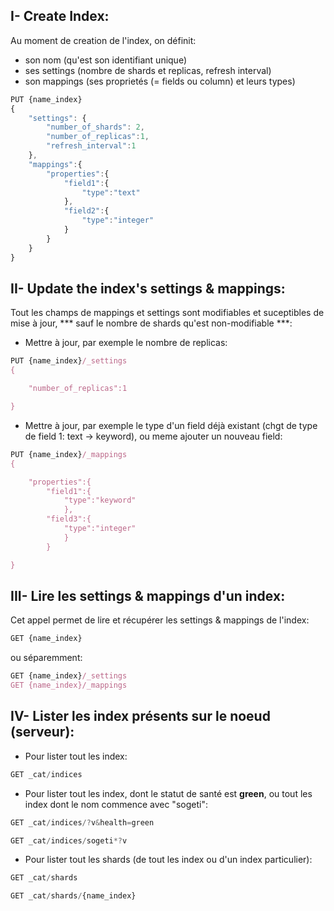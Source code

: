 ## I- Create Index:
Au moment de creation de l'index, on définit:
- son nom (qu'est son identifiant unique)
- ses settings (nombre de shards et replicas, refresh interval)
- son mappings (ses proprietés (= fields ou column) et leurs types)

```javascript
PUT {name_index}
{
    "settings": {
        "number_of_shards": 2,
        "number_of_replicas":1,
        "refresh_interval":1
    },
    "mappings":{
        "properties":{
            "field1":{
                "type":"text"
            },
            "field2":{
                "type":"integer"
            }
        }
    }
}
```

## II- Update the index's settings & mappings:
Tout les champs de mappings et settings sont modifiables et suceptibles de mise à jour, *** sauf le nombre de shards qu'est non-modifiable ***:

* Mettre à jour, par exemple le nombre de replicas:

```javascript
PUT {name_index}/_settings
{

    "number_of_replicas":1

}
```

* Mettre à jour, par exemple le type d'un field déjà existant (chgt de type de field 1: text -> keyword), ou meme ajouter un nouveau field:

```javascript
PUT {name_index}/_mappings
{

    "properties":{
        "field1":{                
            "type":"keyword"
            },
        "field3":{
            "type":"integer"            
            }
        }

}
```

## III- Lire les settings & mappings d'un index:

Cet appel permet de lire et récupérer les settings & mappings de l'index: 

```javascript
GET {name_index}
```

ou séparemment:

```javascript
GET {name_index}/_settings
GET {name_index}/_mappings
```

## IV- Lister les index présents sur le noeud (serveur):

* Pour lister tout les index:

```javascript
GET _cat/indices
```
* Pour lister tout les index, dont le statut de santé est **green**, ou tout les index dont le nom commence avec "sogeti":

```javascript
GET _cat/indices/?v&health=green

GET _cat/indices/sogeti*?v
```
* Pour lister tout les shards (de tout les index ou d'un index particulier):

```javascript
GET _cat/shards

GET _cat/shards/{name_index}
```